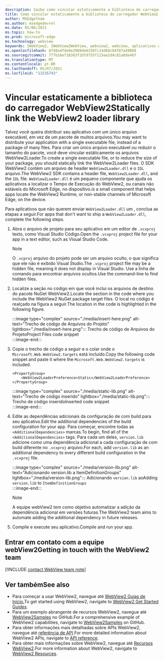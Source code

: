 ```yaml
---
description: Saiba como vincular estaticamente a biblioteca do carregador WebView2.
title: Como vincular estaticamente a biblioteca do carregador WebView2
author: MSEdgeTeam
ms.author: msedgedevrel
ms.date: 05/06/2021
ms.topic: how-to
ms.prod: microsoft-edge
ms.technology: webview
keywords: IWebView2, IWebView2WebView, webview2, webview, aplicativos win32, win32, edge, ICoreWebView2, ICoreWebView2Host, controle de navegador, html de borda
ms.openlocfilehash: 8f48a4fde9e2960de6156fc14db8c84f87a49868
ms.sourcegitcommit: 777b16ef10363f2dfd755f115ee2d4c81a8de46f
ms.translationtype: MT
ms.contentlocale: pt-BR
ms.lasthandoff: 05/07/2021
ms.locfileid: "11535743"
---
```

# <a name="statically-link-the-webview2-loader-library"></a><span data-ttu-id="2ed43-104">Vincular estaticamente a biblioteca do carregador WebView2</span><span class="sxs-lookup"><span data-stu-id="2ed43-104">Statically link the WebView2 loader library</span></span>  

<span data-ttu-id="2ed43-105">Talvez você queira distribuir seu aplicativo com um único arquivo executável, em vez de um pacote de muitos arquivos.</span><span class="sxs-lookup"><span data-stu-id="2ed43-105">You may want to distribute your application with a single executable file, instead of a package of many files.</span></span> <span data-ttu-id="2ed43-106">Para criar um único arquivo executável ou reduzir o tamanho do pacote, você deve vincular estáticamente os arquivos WebView2Loader.</span><span class="sxs-lookup"><span data-stu-id="2ed43-106">To create a single executable file, or to reduce the size of your package, you should statically link the WebView2Loader files.</span></span> <span data-ttu-id="2ed43-107">O SDK WebView2 contém um arquivo de header `WebView2Loader.dll` e o `IDL` arquivo.</span><span class="sxs-lookup"><span data-stu-id="2ed43-107">The WebView2 SDK contains a header file, `WebView2Loader.dll`, and the `IDL` file.</span></span> `WebView2Loader.dll` <span data-ttu-id="2ed43-108">é um pequeno componente que ajuda os aplicativos a localizar o Tempo de Execução do WebView2, ou canais não estáveis do Microsoft Edge, no dispositivo.</span><span class="sxs-lookup"><span data-stu-id="2ed43-108">is a small component that helps apps locate the WebView2 Runtime, or non-stable channels of Microsoft Edge, on the device.</span></span>  

<span data-ttu-id="2ed43-109">Para aplicativos que não querem enviar `WebView2Loader.dll` um , conclua as etapas a seguir.</span><span class="sxs-lookup"><span data-stu-id="2ed43-109">For apps that don't want to ship a `WebView2Loader.dll`, complete the following steps.</span></span>  

1.  <span data-ttu-id="2ed43-110">Abra o arquivo de projeto para seu aplicativo em um editor de `.vcxproj` texto, como Visual Studio Código.</span><span class="sxs-lookup"><span data-stu-id="2ed43-110">Open the `.vcxproj` project file for your app in a text editor, such as Visual Studio Code.</span></span>  
    
    > [!NOTE]
    > <span data-ttu-id="2ed43-111">O `.vcproj` arquivo do projeto pode ser um arquivo oculto, o que significa que ele não é exibido Visual Studio.</span><span class="sxs-lookup"><span data-stu-id="2ed43-111">The `.vcproj` project file may be a hidden file, meaning it does not display in Visual Studio.</span></span>  <span data-ttu-id="2ed43-112">Use a linha de comando para encontrar arquivos ocultos.</span><span class="sxs-lookup"><span data-stu-id="2ed43-112">Use the command-line to find hidden files.</span></span>  
    
1.  <span data-ttu-id="2ed43-113">Localize a seção no código em que você inclui os arquivos de destino do pacote NuGet WebView2.</span><span class="sxs-lookup"><span data-stu-id="2ed43-113">Locate the section in the code where you include the WebView2 NuGet package target files.</span></span>  <span data-ttu-id="2ed43-114">O local no código é realçado na figura a seguir.</span><span class="sxs-lookup"><span data-stu-id="2ed43-114">The location in the code is highlighted in the following figure.</span></span>  
    
    :::image type="complex" source="./media/insert-here.png" alt-text="Trecho de código de Arquivos do Projeto" lightbox="./media/insert-here.png":::
       <span data-ttu-id="2ed43-116">Trecho de código de Arquivos do Projeto</span><span class="sxs-lookup"><span data-stu-id="2ed43-116">Project Files code snippet</span></span>   
    :::image-end:::  
    
1.  <span data-ttu-id="2ed43-117">Copie o trecho de código a seguir e o colar onde o `Microsoft.Web.WebView2.targets` está incluído.</span><span class="sxs-lookup"><span data-stu-id="2ed43-117">Copy the following code snippet and paste it where the `Microsoft.Web.WebView2.targets` is included.</span></span>  
    
    ```xaml
    <PropertyGroup> 
        <WebView2LoaderPreference>Static</WebView2LoaderPreference> 
    </PropertyGroup>
    ```  
    
    :::image type="complex" source="./media/static-lib.png" alt-text="Trecho de código inserido" lightbox="./media/static-lib.png":::
       <span data-ttu-id="2ed43-119">Trecho de código inserido</span><span class="sxs-lookup"><span data-stu-id="2ed43-119">Inserted code snippet</span></span>  
    :::image-end:::  
    
1.  <span data-ttu-id="2ed43-120">Edite as dependências adicionais da configuração de com build para seu aplicativo.</span><span class="sxs-lookup"><span data-stu-id="2ed43-120">Edit the additional dependencies of the build configuration for your app.</span></span>  <span data-ttu-id="2ed43-121">Para começar, encontre todas as `<AdditionalDependencies>` marcas.</span><span class="sxs-lookup"><span data-stu-id="2ed43-121">To begin, find all of the `<AdditionalDependencies>` tags.</span></span> <span data-ttu-id="2ed43-122">Para cada um deles, `version.lib` adicione como uma dependência adicional a cada configuração de com build diferente no `.vcxproj` arquivo.</span><span class="sxs-lookup"><span data-stu-id="2ed43-122">For each, add `version.lib` as an additional dependency to every different build configuration in the `.vcxproj` file.</span></span>  
    
    :::image type="complex" source="./media/version-lib.png" alt-text="Adicionando version.lib a ItemDefinitionGroups" lightbox="./media/version-lib.png":::
       <span data-ttu-id="2ed43-124">Adicionando `version.lib` ao</span><span class="sxs-lookup"><span data-stu-id="2ed43-124">Adding `version.lib` to</span></span> `ItemDefinitionGroups`  
    :::image-end:::  
    
    > [!NOTE]
    > <span data-ttu-id="2ed43-125">A equipe webView2 tem como objetivo automatizar a adição da dependência adicional em versões futuras.</span><span class="sxs-lookup"><span data-stu-id="2ed43-125">The WebView2 team aims to automate adding the additional dependency in future releases.</span></span>  
    
1.  <span data-ttu-id="2ed43-126">Compile e execute seu aplicativo.</span><span class="sxs-lookup"><span data-stu-id="2ed43-126">Compile and run your app.</span></span>  
    
## <a name="getting-in-touch-with-the-webview2-team"></a><span data-ttu-id="2ed43-127">Entrar em contato com a equipe webView2</span><span class="sxs-lookup"><span data-stu-id="2ed43-127">Getting in touch with the WebView2 team</span></span>  

[!INCLUDE [contact WebView team note](../includes/contact-webview-team-note.md)]  

## <a name="see-also"></a><span data-ttu-id="2ed43-128">Ver também</span><span class="sxs-lookup"><span data-stu-id="2ed43-128">See also</span></span>  

*   <span data-ttu-id="2ed43-129">Para começar a usar WebView2, navegue até [WebView2 Guias de Início.][Webview2MainGetStarted]</span><span class="sxs-lookup"><span data-stu-id="2ed43-129">To get started using WebView2, navigate to [WebView2 Get Started Guides][Webview2MainGetStarted].</span></span>  
*   <span data-ttu-id="2ed43-130">Para um exemplo abrangente de recursos WebView2, navegue até [WebView2Samples][GithubMicrosoftedgeWebview2samples] no GitHub.</span><span class="sxs-lookup"><span data-stu-id="2ed43-130">For a comprehensive example of WebView2 capabilities, navigate to [WebView2Samples][GithubMicrosoftedgeWebview2samples] on GitHub.</span></span>
*   <span data-ttu-id="2ed43-131">Para obter informações mais detalhadas sobre APIs WebView2, navegue até [referência de API][Webview2ApiReference].</span><span class="sxs-lookup"><span data-stu-id="2ed43-131">For more detailed information about WebView2 APIs, navigate to [API reference][Webview2ApiReference].</span></span>
*   <span data-ttu-id="2ed43-132">Para obter mais informações sobre WebView2, navegue até [Recursos WebView2][Webview2MainNextSteps].</span><span class="sxs-lookup"><span data-stu-id="2ed43-132">For more information about WebView2, navigate to [WebView2 Resources][Webview2MainNextSteps].</span></span>
    
<!-- links -->  

[DevtoolsGuideChromiumMain]: ../index.md "Ferramentas de desenvolvedor do Microsoft Edge (Chromium) | Microsoft Docs"  

[Webview2ApiReference]: ../webview2-api-reference.md "Referência da API do Microsoft Edge WebView2 | Microsoft Docs"  
[Webview2MainNextSteps]: ../index.md#next-steps "Próximas etapas - Introdução ao Microsoft Edge WebView2 (Visualização) | Microsoft Docs"  
[Webview2MainGetStarted]: ../index.md#get-started "Introdução - Introdução ao Microsoft Edge WebView2 (Visualização) | Microsoft Docs"  

[GithubMicrosoftedgeWebviewfeedbackMain]: https://github.com/MicrosoftEdge/WebViewFeedback "Comentários do WebView - MicrosoftEdge/WebViewFeedback | GitHub"  
[GithubMicrosoftedgeWebview2samples]: https://github.com/MicrosoftEdge/WebView2Samples "Exemplos de WebView2 - MicrosoftEdge/WebView2Samples | GitHub"  

[GithubMicrosoftVscodeJSDebugWhatsNew]: https://github.com/microsoft/vscode-js-debug#whats-new "Novidades? - Depurador JavaScript para código Visual Studio - microsoft/vscode-js-debug | GitHub"  

[GithubMicrosoftVscodeEdgeDebug2ReadmeChromiumWebviewApplications]: https://github.com/microsoft/vscode-edge-debug2/blob/master/README.md#microsoft-edge-chromium-webview-applications "Aplicativos WebView do Microsoft Edge (Chromium) - Visual Studio Código - Depurador para Microsoft Edge - microsoft/vscode-edge-debug2 | GitHub"  
